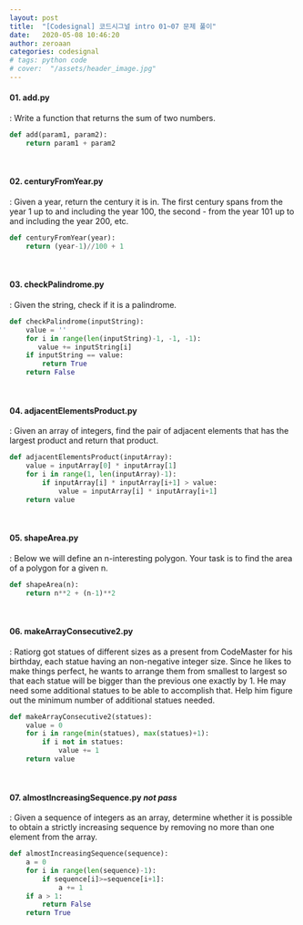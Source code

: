 ```yaml
---
layout: post
title:  "[Codesignal] 코드시그널 intro 01~07 문제 풀이"
date:   2020-05-08 10:46:20
author: zeroaan
categories: codesignal
# tags: python code
# cover:  "/assets/header_image.jpg"
---
```


#### 01. add.py
: Write a function that returns the sum of two numbers.

```python
def add(param1, param2):
    return param1 + param2
```

<br>

#### 02. centuryFromYear.py
: Given a year, return the century it is in. The first century spans from the year 1 up to and including the year 100, the second - from the year 101 up to and including the year 200, etc.

```python
def centuryFromYear(year):
    return (year-1)//100 + 1
```

<br>

#### 03. checkPalindrome.py
: Given the string, check if it is a palindrome.

```python
def checkPalindrome(inputString):
    value = ''
    for i in range(len(inputString)-1, -1, -1):
       value += inputString[i]
    if inputString == value:
        return True
    return False
```

<br>

#### 04. adjacentElementsProduct.py
: Given an array of integers, find the pair of adjacent elements that has the largest product and return that product.

```python
def adjacentElementsProduct(inputArray):
    value = inputArray[0] * inputArray[1]
    for i in range(1, len(inputArray)-1):
        if inputArray[i] * inputArray[i+1] > value:
            value = inputArray[i] * inputArray[i+1]
    return value
```

<br>

#### 05. shapeArea.py
: Below we will define an n-interesting polygon. Your task is to find the area of a polygon for a given n.

```python
def shapeArea(n):
    return n**2 + (n-1)**2
```

<br>

#### 06. makeArrayConsecutive2.py
: Ratiorg got statues of different sizes as a present from CodeMaster for his birthday, each statue having an non-negative integer size. Since he likes to make things perfect, he wants to arrange them from smallest to largest so that each statue will be bigger than the previous one exactly by 1. He may need some additional statues to be able to accomplish that. Help him figure out the minimum number of additional statues needed.

```python
def makeArrayConsecutive2(statues):
    value = 0
    for i in range(min(statues), max(statues)+1):
        if i not in statues:
            value += 1
    return value
```

<br>

#### 07. almostIncreasingSequence.py *not pass*
: Given a sequence of integers as an array, determine whether it is possible to obtain a strictly increasing sequence by removing no more than one element from the array.

```python
def almostIncreasingSequence(sequence):
    a = 0
    for i in range(len(sequence)-1):
        if sequence[i]>=sequence[i+1]:
            a += 1
    if a > 1:
        return False
    return True  
```